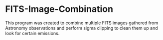 # FITS-Image-Combination

This program was created to combine multiple FITS images gathered from Astronomy observations and perform sigma clipping to clean them up and look for certain emissions.
